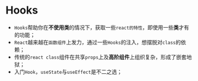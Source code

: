 # Hooks

* `Hooks`帮助你在**不使用类**的情况下，获取一些`react的特性`，即使用一些**类**才有的功能；
* `React`越来越在`函数组件`上发力，通过一些`Hooks`的注入，想摆脱对`class`的依赖；
* 传统的`react class`组件在共享`props`上及**高阶组件**上组织复杂，形成了嵌套地狱；
* 入门`Hook`，`useState`与`useEffect`是不二之选；


